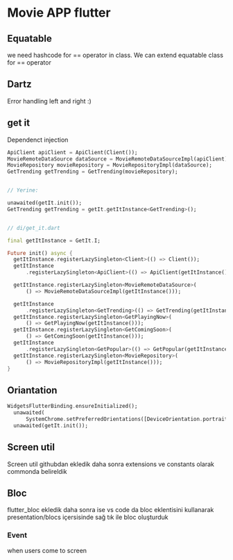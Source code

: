 # Movie APP flutter

## Equatable

we need hashcode for == operator in class. We can extend equatable class for == operator

## Dartz

Error handling left and right :)

## get it

Dependenct injection

```dart
ApiClient apiClient = ApiClient(Client());
MovieRemoteDataSource dataSource = MovieRemoteDataSourceImpl(apiClient);
MovieRepository movieRepository = MovieRepositoryImpl(dataSource);
GetTrending getTrending = GetTrending(movieRepository);


// Yerine:

unawaited(getIt.init());
GetTrending getTrending = getIt.getItInstance<GetTrending>();


// di/get_it.dart

final getItInstance = GetIt.I;

Future init() async {
  getItInstance.registerLazySingleton<Client>(() => Client());
  getItInstance
      .registerLazySingleton<ApiClient>(() => ApiClient(getItInstance()));

  getItInstance.registerLazySingleton<MovieRemoteDataSource>(
      () => MovieRemoteDataSourceImpl(getItInstance()));

  getItInstance
      .registerLazySingleton<GetTrending>(() => GetTrending(getItInstance()));
  getItInstance.registerLazySingleton<GetPlayingNow>(
      () => GetPlayingNow(getItInstance()));
  getItInstance.registerLazySingleton<GetComingSoon>(
      () => GetComingSoon(getItInstance()));
  getItInstance
      .registerLazySingleton<GetPopular>(() => GetPopular(getItInstance()));
  getItInstance.registerLazySingleton<MovieRepository>(
      () => MovieRepositoryImpl(getItInstance()));
}

```


## Oriantation

```dart
WidgetsFlutterBinding.ensureInitialized();
  unawaited(
      SystemChrome.setPreferredOrientations([DeviceOrientation.portraitUp]));
  unawaited(getIt.init());
```


## Screen util

Screen util githubdan ekledik daha sonra extensions ve constants olarak commonda belireldik


## Bloc

flutter_bloc ekledik daha sonra ise vs code da bloc eklentisini kullanarak presentation/blocs içersisinde sağ tık ile bloc oluşturduk

### Event
  
when users come to screen